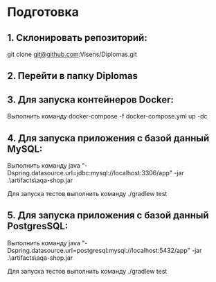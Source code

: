 # Подготовка
## 1. Склонировать репозиторий:
git clone git@github.com:Visens/Diplomas.git

## 2. Перейти в папку Diplomas

## 3. Для запуска контейнеров Docker:
Выполнить команду docker-compose -f docker-compose.yml up -dс

## 4. Для запуска приложения с базой данный MySQL:
Выполнить команду java "-Dspring.datasource.url=jdbc:mysql://localhost:3306/app" -jar .\artifacts\aqa-shop.jar

Для запуска тестов выполнить команду ./gradlew test

## 5. Для запуска приложения с базой данный PostgresSQL:
Выполнить команду java "-Dspring.datasource.url=postgresql:mysql://localhost:5432/app" -jar .\artifacts\aqa-shop.jar

Для запуска тестов выполнить команду ./gradlew test